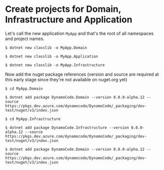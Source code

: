 # Create projects for Domain, Infrastructure and Application

Let's call the new application `MyApp` and that's the root of all namespaces and project names.

```shell
$ dotnet new classlib -o MyApp.Domain
```
```shell
$ dotnet new classlib -o MyApp.Application
```

```shell
$ dotnet new classlib -o MyApp.Infrastructure
```

Now add the nuget package references (version and source are required at this early stage since they're not available on nuget.org yet)

```shell
$ cd MyApp.Domain

$ dotnet add package DynamoCode.Domain --version 0.0.0-alpha.12 --source https://pkgs.dev.azure.com/dynamocode/DynamoCode/_packaging/dev-test/nuget/v3/index.json
```

```shell
$ cd MyApp.Infrastructure

$ dotnet add package DynamoCode.Infrastructure --version 0.0.0-alpha.12 --source https://pkgs.dev.azure.com/dynamocode/DynamoCode/_packaging/dev-test/nuget/v3/index.json

$ dotnet add package DynamoCode.Domain --version 0.0.0-alpha.12 --source https://pkgs.dev.azure.com/dynamocode/DynamoCode/_packaging/dev-test/nuget/v3/index.json
```

<!-- ```shell
$ cd MyApp.Application
$ dotnet add package DynamoCode.Application --version 0.0.0-alpha.12 --source https://pkgs.dev.azure.com/dynamocode/DynamoCode/_packaging/dev-test/nuget/v3/index.json
``` -->